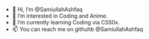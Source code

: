 - 👋 Hi, I’m @SamiullahAshfaq
- 👀 I’m interested in Coding and Anime.
- 🌱 I’m currently learning Coding via CS50x.
- 📫 You can reach me on githuhb @SamiullahAshfaq

<!---
SamiullahAshfaq/SamiullahAshfaq is a ✨ special ✨ repository because its `README.md` (this file) appears on your GitHub profile.
You can click the Preview link to take a look at your changes.
--->
